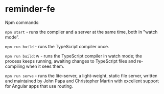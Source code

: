 # reminder-fe

Npm commands:


`npm start` - runs the compiler and a server at the same time, both in "watch mode".

`npm run build` - runs the TypeScript compiler once.

`npm run build:`w - runs the TypeScript compiler in watch mode; the process keeps running, awaiting changes to TypeScript files and re-compiling when it sees them.

`npm run serve` - runs the lite-server, a light-weight, static file server, written and maintained by John Papa and Christopher Martin with excellent support for Angular apps that use routing.
